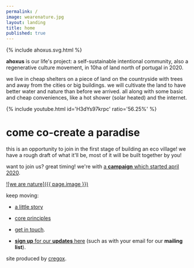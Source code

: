 ```yaml
---
permalink: /
image: wearenature.jpg
layout: landing
title: home
published: true
---
```


{% include ahoxus.svg.html %}

**ahoxus** is our life's project: a self-sustainable intentional community, also a regenerative culture movement, in 10ha of land north of portugal in 2020.

we live in cheap shelters on a piece of land on the countryside with trees and away from the cities or big buildings. we will cultivate the land to have better water and nature than before we arrived. all along with some basic and cheap conveniences, like a hot shower (solar heated) and the internet.

{% include youtube.html id='H3dYs97krpc' ratio='56.25%' %}

# come co-create a paradise

this is an opportunity to join in the first stage of building an eco village! we have a rough draft of what it'll be, most of it will be built together by you!

want to join us? great timing! we're with [a **campaign** which started april 2020](/paradise).

[![we are nature]({{ page.image }})](/paradise)

keep moving:

- [a little story](/story)

- [core principles](/core)

- [get in touch](/contact).

- [**sign up** for our **updates** here](/updates) (such as with your email for our **mailing list**).

site produced by [cregox](https://cregox.net/ahoxus).
